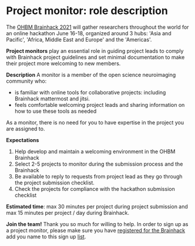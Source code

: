 # Project monitor: role description

The [OHBM Brainhack 2021](https://ohbm.github.io/hackathon2021/) will gather researchers throughout the world for an online hackathon June 16-18, organized around 3 hubs: 'Asia and Pacific', 'Africa, Middle East and Europe' and the 'Americas'.

**Project monitors** play an essential role in guiding project leads to comply with Brainhack project guidelines and set minimal documentation to make their project more welcoming to new members.

**Description**
A monitor is a member of the open science neuroimaging community who:
 - is familiar with online tools for collaborative projects: including Brainhack mattermost and jitsi.
 - feels comfortable welcoming project leads and sharing information on how to use these tools as needed

As a monitor, there is no need for you to have expertise in the project you are assigned to.

**Expectations**
1. Help develop and maintain a welcoming environment in the OHBM Brainhack
1. Select 2-5 projects to monitor during the submission process and the Brainhack
2. Be available to reply to requests from project lead as they go through the project submission checklist.
3. Check the projects for compliance with the hackathon submission checklist
<!-- 4. Jointly with the team of project monitors, help identify possible merges across projects and hubs. We would like to target a total of 20-25 projects per hub maximum to keep project pitches under 1.5 hours. -->
<!-- 5. Once projects have been approved, help advertise them on the website and social media in relation with the communication team. -->
<!-- 6. During the Brainhack, interact daily with the project lead on Github to 1- get feedback on the event, 2- document progress and 3- gather any feedback or specific need for help regarding the project. Communicate feedback or any identified issues with hub leads as needed. -->

**Estimated time**: max 30 minutes per project during project submission and max 15 minutes per project / day during Brainhack.

**Join the team!** Thank you so much for willing to help. In order to sign up as a project monitor, please make sure you have
[registered for the Brainhack](https://www.humanbrainmapping.org/i4a/ams/meetings/index.cfm?controller=meetings&action=startRegistration&conferenceID=128&reginit=1&pageID=3978)
add you name to this sign up [list](https://pad.inria.fr/p/np_AQtc9u7wqncYHNGU_brainhack).
